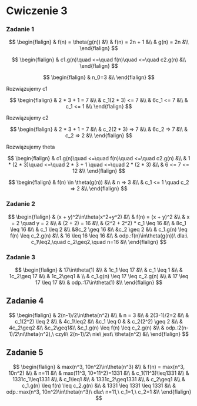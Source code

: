 # Cwiczenie 3

### Zadanie 1

$$
\begin{flalign}
& f(n) = \theta(g(n)) &\\
& f(n) = 2n + 1 &\\
& g(n) = 2n &\\
\end{flalign}
$$

$$
\begin{flalign}
& c1.g(n)\quad <=\quad f(n)\quad <=\quad c2.g(n) &\\
\end{flalign}
$$

$$
\begin{flalign}
& n_0=3 &\\
  \end{flalign}
$$

Rozwiązujemy c1

$$
\begin{flalign}
& 2 * 3 + 1 = 7 &\\
& c_1(2 * 3) <= 7 &\\
& 6c_1 <= 7 &\\
& c_1 <= 1 &\\
\end{flalign}
$$

Rozwiązujemy c2

$$
\begin{flalign}
& 2 * 3 + 1 = 7 &\\
& c_2(2 * 3) => 7 &\\
& 6c_2 => 7 &\\
& c_2 => 2 &\\
\end{flalign}
$$

Rozwiązujemy theta

$$
\begin{flalign}
& c1.g(n)\quad <=\quad f(n)\quad <=\quad c2.g(n) &\\
& 1 * (2 * 3)\quad <=\quad 2 * 3 + 1 \quad <=\quad 2 * (2 * 3) &\\
& 6 <= 7 <= 12 &\\
\end{flalign}
$$

$$
\begin{flalign}
& f(n) \in \theta(g(n)) &\\
& n => 3 &\\
& c_1 <= 1 \quad c_2 => 2 &\\
\end{flalign}
$$

### Zadanie 2
$$
\begin{flalign}
& (x + y)^2\in\theta(x^2+y^2) &\\
& f(n) = (x + y)^2 &\\
& x = 2 \quad y = 2 &\\
& (2 + 2) = 16 &\\
& (2^2 + 2^2) * c_1 \leq 16 &\\
& 8c_1 \leq 16 &\\
& c_1 \leq 2 &\\
&8c_2 \geq 16 &\\
&c_2 \geq 2 &\\
& c_1.g(n) \leq f(n) \leq c_2.g(n) &\\
& 16 \leq 16 \leq 16 &\\
& odp.:f(n)\in\theta(g(n))\ dla:\ c_1\leq2,\quad c_2\geq2,\quad n=16 &\\
\end{flalign}
$$

### Zadanie 3
$$
\begin{flalign}
& 17\in\theta(1) &\\
& 1c_1 \leq 17 &\\
& c_1 \leq 1 &\\
& 1c_2\geq 17 &\\
& 1c_2\geq1 & \\
& c_1.g(n) \leq 17 \leq c_2.g(n) &\\
& 17 \leq 17 \leq 17 &\\
& odp.:17\in\theta(1) &\\
\end{flalign}
$$

## Zadanie 4
$$
\begin{flalign}
& 2(n-1)/2\in\theta(n^2) &\\
& n = 3 &\\
& 2(3-1)/2=2 &\\
& c_1(2^2) \leq 2 &\\
& 4c_1\leq2 &\\
&c_1 \leq 0 &
& c_2(2^2) \geq 2 &\\
& 4c_2\geq2 &\\
&c_2\geq1&\\
&c_1.g(n) \leq f(n) \leq c_2.g(n) &\\
& odp.:2(n-1)/2\ni\theta(n^2),\ czyli\ 2(n-1)/2\ nie\ jest\ \theta(n^2) &\\
\end{flalign}
$$

## Zadanie 5
$$
\begin{flalign}
& max(n^3, 10n^2)\in\theta(n^3) &\\
& f(n) = max(n^3, 10n^2) &\\
& n=11 &\\
& max(11^3, 10*11^2)=1331 &\\
& c_1(11^3)\leq1331 &\\
& 1331c_1\leq1331 &\\
& c_1\leq1 &\\
& 1331c_2\geq1331 &\\
& c_2\geq1 &\\
& c_1.g(n) \leq f(n) \leq c_2.g(n) &\\
& 1331 \leq 1331 \leq 1331 &\\
& odp.:max(n^3, 10n^2)\in\theta(n^3)\ dla:\ n=11,\ c_1=1,\ c_2=1 &\\
\end{flalign}
$$
